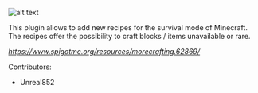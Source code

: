 ![alt text](http://image.noelshack.com/fichiers/2019/25/4/1561024127-morecrafting.png)

This plugin allows to add new recipes for the survival mode of Minecraft.
The recipes offer the possibility to craft blocks / items unavailable or rare.

*https://www.spigotmc.org/resources/morecrafting.62869/*

Contributors:
- Unreal852
